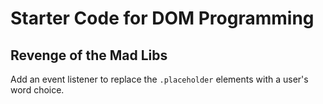 # Starter Code for DOM Programming

## Revenge of the Mad Libs

Add an event listener to replace the `.placeholder` elements with a user's word choice.

